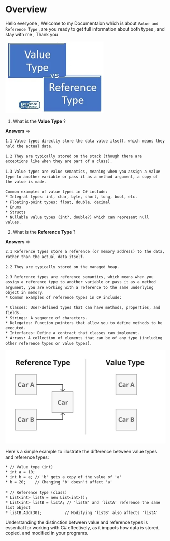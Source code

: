# Overview 

Hello everyone , Welcome to my Documentaion which is about `Value and Reference Type` , are you ready to get full information about both types , and stay with me , Thank you

![](./ValueVsReferenceTypes%20Documentations/Assets/Difference-Between-Value-Type-and-Reference-Type.webp)

1. What is the **Value Type** ? 

**Answers** =>

    1.1 Value types directly store the data value itself, which means they hold the actual data.

    1.2 They are typically stored on the stack (though there are exceptions like when they are part of a class).

    1.3 Value types are value semantics, meaning when you assign a value type to another variable or pass it as a method argument, a copy of the value is made.
    
    Common examples of value types in C# include:
    * Integral types: int, char, byte, short, long, bool, etc.
    * Floating-point types: float, double, decimal
    * Enums
    * Structs
    * Nullable value types (int?, double?) which can represent null values.

2. What is the **Reference Type** ?

**Answers** =>

    2.1 Reference types store a reference (or memory address) to the data, rather than the actual data itself.

    2.2 They are typically stored on the managed heap.

    2.3 Reference types are reference semantics, which means when you assign a reference type to another variable or pass it as a method argument, you are working with a reference to the same underlying object in memory.
    * Common examples of reference types in C# include:

    * Classes: User-defined types that can have methods, properties, and fields.
    * Strings: A sequence of characters.
    * Delegates: Function pointers that allow you to define methods to be executed.
    * Interfaces: Define a contract that classes can implement.
    * Arrays: A collection of elements that can be of any type (including other reference types or value types).

    

   ![](./ValueVsReferenceTypes%20Documentations/Assets/1_CrAxZeJZsgUiEUrby6BHow.jpg)

   Here's a simple example to illustrate the difference between value types and reference types:

    * // Value type (int)
    * int a = 10;
    * int b = a; // 'b' gets a copy of the value of 'a'
    * b = 20;    // Changing 'b' doesn't affect 'a'

    * // Reference type (class)
    * List<int> listA = new List<int>();
    * List<int> listB = listA; // 'listB' and 'listA' reference the same list object
    * listB.Add(30);          // Modifying 'listB' also affects 'listA'

   Understanding the distinction between value and reference types is essential for working with C# effectively, as it impacts how data is stored, copied, and modified in your programs.
    

    
